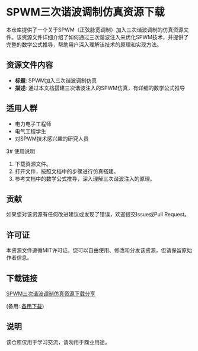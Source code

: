 # SPWM三次谐波调制仿真资源下载

本仓库提供了一个关于SPWM（正弦脉宽调制）加入三次谐波调制的仿真资源文件。该资源文件详细介绍了如何通过三次谐波注入来优化SPWM技术，并提供了完整的数学公式推导，帮助用户深入理解该技术的原理和实现方法。

## 资源文件内容

- **标题**: SPWM加入三次谐波调制仿真
- **描述**: 通过本文档搭建三次谐波注入的SPWM仿真，有详细的数学公式推导

## 适用人群

- 电力电子工程师
- 电气工程学生
- 对SPWM技术感兴趣的研究人员

3# 使用说明

1. 下载资源文件。
2. 打开文件，按照文档中的步骤进行仿真搭建。
3. 参考文档中的数学公式推导，深入理解三次谐波注入的原理。

## 贡献

如果您对该资源有任何改进建议或发现了错误，欢迎提交Issue或Pull Request。

## 许可证

本资源文件遵循MIT许可证。您可以自由使用、修改和分发该资源，但请保留原始作者信息。

## 下载链接
[SPWM三次谐波调制仿真资源下载分享](https://pan.quark.cn/s/0feea63f49ad) 

(备用: [备用下载](https://pan.baidu.com/s/1Z9E14asklLxEzRx3T2uEFw?pwd=1234))

## 说明

该仓库仅用于学习交流，请勿用于商业用途。
